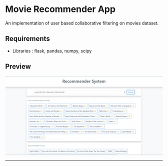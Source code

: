 # Movie Recommender App
An implementation of user based collaborative filtering on movies dataset.

## Requirements
- Libraries : flask, pandas, numpy, scipy

## Preview
![capture](capture.PNG)

------
